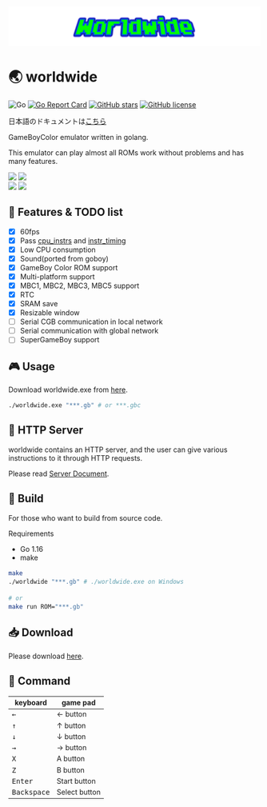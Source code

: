 ![logo](./logo.png)

# 🌏 worldwide
![Go](https://github.com/pokemium/worldwide/workflows/Go/badge.svg)
[![Go Report Card](https://goreportcard.com/badge/github.com/pokemium/worldwide)](https://goreportcard.com/report/github.com/pokemium/worldwide)
[![GitHub stars](https://img.shields.io/github/stars/pokemium/worldwide)](https://github.com/pokemium/worldwide/stargazers)
[![GitHub license](https://img.shields.io/github/license/pokemium/worldwide)](https://github.com/pokemium/worldwide/blob/master/LICENSE)

日本語のドキュメントは[こちら](./README.ja.md)

GameBoyColor emulator written in golang.  

This emulator can play almost all ROMs work without problems and has many features.


<img src="https://imgur.com/RrOKzJB.png" width="320px"> <img src="https://imgur.com/yIIlkKq.png" width="320px"><br/>
<img src="https://imgur.com/02YAzow.png" width="320px"> <img src="https://imgur.com/QCXeV3B.png" width="320px">


## 🚩 Features & TODO list
- [x] 60fps
- [x] Pass [cpu_instrs](https://github.com/retrio/gb-test-roms/tree/master/cpu_instrs) and [instr_timing](https://github.com/retrio/gb-test-roms/tree/master/instr_timing)
- [x] Low CPU consumption
- [x] Sound(ported from goboy)
- [x] GameBoy Color ROM support
- [x] Multi-platform support
- [x] MBC1, MBC2, MBC3, MBC5 support
- [x] RTC
- [x] SRAM save
- [x] Resizable window
- [ ] Serial CGB communication in local network
- [ ] Serial communication with global network
- [ ] SuperGameBoy support

## 🎮 Usage

Download worldwide.exe from [here](https://github.com/pokemium/worldwide/releases).

```sh
./worldwide.exe "***.gb" # or ***.gbc
```

## 🐛 HTTP Server

worldwide contains an HTTP server, and the user can give various instructions to it through HTTP requests.

Please read [Server Document](./server/README.md).

## 🔨 Build

For those who want to build from source code.

Requirements
- Go 1.16
- make

```sh
make
./worldwide "***.gb" # ./worldwide.exe on Windows

# or
make run ROM="***.gb"
```

## 📥 Download

Please download [here](https://github.com/pokemium/worldwide/releases).

## 📄 Command 

| keyboard             | game pad      |
| -------------------- | ------------- |
| <kbd>&larr;</kbd>    | &larr; button |
| <kbd>&uarr;</kbd>    | &uarr; button |
| <kbd>&darr;</kbd>    | &darr; button |
| <kbd>&rarr;</kbd>    | &rarr; button |
| <kbd>X</kbd>         | A button      |
| <kbd>Z</kbd>         | B button      |
| <kbd>Enter</kbd>     | Start button  |
| <kbd>Backspace</kbd> | Select button |
